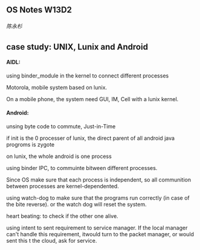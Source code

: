 ## OS Notes W13D2

###### 陈永杉

## case study: UNIX, Lunix and Android
#### AIDL:

using binder_module in the kernel to connect different processes

Motorola, mobile system based on lunix.

On a mobile phone, the system need GUI, IM, Cell with a lunix kernel.

#### Android:

unsing byte code to commute, Just-in-Time

if init is the 0 processer of lunix, the direct parent of all android java progroms is zygote

on lunix, the whole android is one process

using binder IPC, to commuinte bitween different processes.

Since OS make sure that each process is independent, so all communition between processes are kernel-dependented.

using watch-dog to make sure that the programs run correctly (in case of the bite reverse). or the watch dog will reset the system.

heart beating: to check if the other one alive.

 using intent to sent requirement to service manager. If the local manager can't handle this requirement, itwould turn to the packet manager, or would sent this t the cloud, ask for service.
